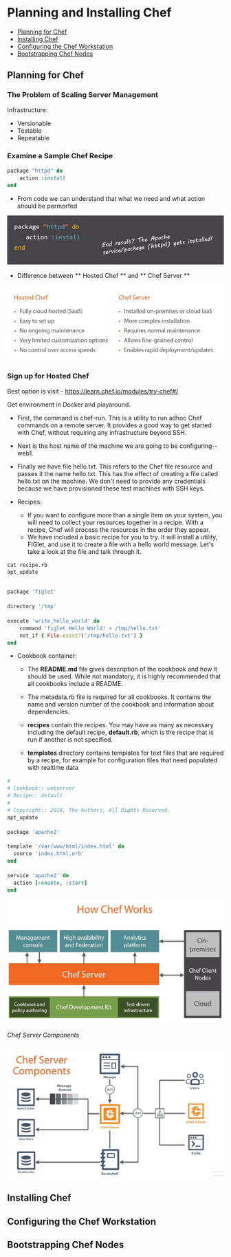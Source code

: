 #  Planning and Installing Chef
- [Planning for Chef](#planning-for-chef)
- [Installing Chef](#installing-chef)
- [Configuring the Chef Workstation](#configuring-the-chef-workstation)
- [Bootstrapping Chef Nodes](#bootstrapping-chef-nodes)

## Planning for Chef
### The Problem of Scaling Server Management

Infrastructure:
* Versionable
* Testable
* Repeatable

### Examine a Sample Chef Recipe
```ruby
package "httpd" do
    action :install
end
```

* From code we can understand that what we need and what action should be permorfed

![img](https://github.com/Bes0n/pluralsight/blob/master/chef/images/img1.JPG)

* Difference between ** Hosted Chef ** and ** Chef Server **

![img](https://github.com/Bes0n/pluralsight/blob/master/chef/images/img2.JPG)

### Sign up for Hosted Chef
Best option is visit - https://learn.chef.io/modules/try-chef#/

Get environment in Docker and playaround. 

*  First, the command is chef-run. This is a utility to run adhoc Chef commands on a remote server. It provides a good way to get started with Chef, without requiring any infrastructure beyond SSH.

* Next is the host name of the machine we are going to be configuring--web1.

* Finally we have file hello.txt. This refers to the Chef file resource and passes it the name hello.txt. This has the effect of creating a file called hello.txt on the machine. We don't need to provide any credentials because we have provisioned these test machines with SSH keys.

* Recipes:
  * If you want to configure more than a single item on your system, you will need to collect your resources together in a recipe. With a recipe, Chef will process the resources in the order they appear.
  * We have included a basic recipe for you to try. It will install a utility, FIGlet, and use it to create a file with a hello world message. Let's take a look at the file and talk through it.

```
cat recipe.rb
apt_update
```

```ruby

package 'figlet'
 
directory '/tmp'
 
execute 'write_hello_world' do
    command 'figlet Hello World! > /tmp/hello.txt'
    not_if { File.exist?('/tmp/hello.txt') }
end
```

* Cookbook container:
  * The **README.md** file gives description of the cookbook and how it should be used. While not mandatory, it is highly recommended that all cookbooks include a README.

  * The metadata.rb file is required for all cookbooks. It contains the name and version number of the cookbook and information about dependencies. 

  * **recipes** contain the recipes. You may have as many as necessary including the default recipe, **default.rb**, which is the recipe that is run if another is not specified.
  
  * **templates** directory contains templates for text files that are required by a recipe, for example for configuration files that need populated with realtime data


```ruby
#
# Cookbook:: webserver
# Recipe:: default
#
# Copyright:: 2018, The Authors, All Rights Reserved.
apt_update
 
package 'apache2'
 
template '/var/www/html/index.html' do
  source 'index.html.erb'
end
 
service 'apache2' do
  action [:enable, :start]
end

```

![img](https://github.com/Bes0n/pluralsight/blob/master/chef/images/img3.JPG)

###### Chef Server Components

![img](https://github.com/Bes0n/pluralsight/blob/master/chef/images/img4.JPG)









## Installing Chef 
 
 ## Configuring the Chef Workstation

 ## Bootstrapping Chef Nodes